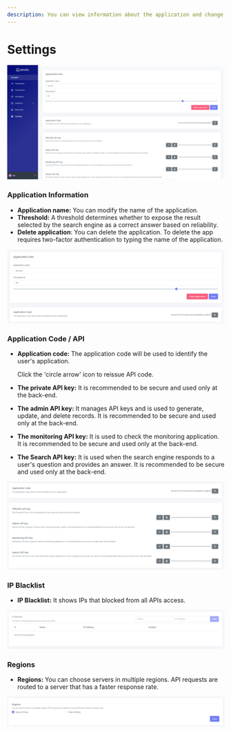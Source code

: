 ```yaml
---
description: You can view information about the application and change settings.
---
```


# Settings

![&apos;Settings&apos; page](../.gitbook/assets/image%20%2822%29.png)

### Application Information

* **Application name:** You can modify the name of the application.
* **Threshold:** A threshold determines whether to expose the result selected by the search engine as a correct answer based on reliability.
* **Delete application**: You can delete the application. To delete the app requires two-factor authentication to typing the name of the application.

![&apos;Settings-Application Info&apos; page](../.gitbook/assets/image%20%288%29.png)

### Application Code / API

* **Application code:** The application code will be used to identify the user's application.

  Click the 'circle arrow' icon to reissue API code.

* **The private API key:** It is recommended to be secure and used only at the back-end.
* **The admin API key:** It manages API keys and is used to generate, update, and delete records. It is recommended to be secure and used only at the back-end.
* **The monitoring API key:** It is used to check the monitoring application. It is recommended to be secure and used only at the back-end.
* **The Search API key:** It is used when the search engine responds to a user's question and provides an answer. It is recommended to be secure and used only at the back-end.

![&apos;Settings-API&apos; page](../.gitbook/assets/image%20%2818%29.png)

### IP Blacklist

* **IP Blacklist:** It shows IPs that blocked from all APIs access.

![&apos;Settings-IP Blacklist&apos; page](../.gitbook/assets/image%20%2842%29.png)

### Regions

* **Regions:** You can choose servers in multiple regions. API requests are routed to a server that has a faster response rate.

![&apos;Settings-Regions&apos; page](../.gitbook/assets/image%20%2839%29.png)

